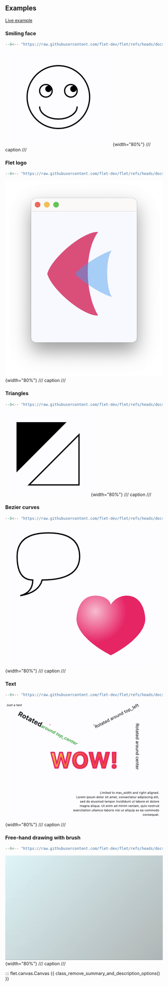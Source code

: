 ## Examples

[Live example](https://flet-controls-gallery.fly.dev/displays/canvas)

### Smiling face

```python
--8<-- "https://raw.githubusercontent.com/flet-dev/flet/refs/heads/docs/sdk/python/examples/controls/canvas/smiling-face.py"
```

![smiling-face](https://raw.githubusercontent.com/flet-dev/flet/docs/sdk/python/examples/controls/canvas/media/smiling-face.png){width="80%"}
/// caption
///

### Flet logo

```python
--8<-- "https://raw.githubusercontent.com/flet-dev/flet/refs/heads/docs/sdk/python/examples/controls/canvas/flet-logo.py"
```

![flet-logo](https://raw.githubusercontent.com/flet-dev/flet/docs/sdk/python/examples/controls/canvas/media/flet-logo.png){width="80%"}
/// caption
///

### Triangles

```python
--8<-- "https://raw.githubusercontent.com/flet-dev/flet/refs/heads/docs/sdk/python/examples/controls/canvas/triangles.py"
```

![triangles](https://raw.githubusercontent.com/flet-dev/flet/docs/sdk/python/examples/controls/canvas/media/triangles.png){width="80%"}
/// caption
///

### Bezier curves

```python
--8<-- "https://raw.githubusercontent.com/flet-dev/flet/refs/heads/docs/sdk/python/examples/controls/canvas/bezier-curves.py"
```

![bezier-curves](https://raw.githubusercontent.com/flet-dev/flet/docs/sdk/python/examples/controls/canvas/media/bezier-curves.png){width="80%"}
/// caption
///

### Text

```python
--8<-- "https://raw.githubusercontent.com/flet-dev/flet/refs/heads/docs/sdk/python/examples/controls/canvas/text.py"
```

![text](https://raw.githubusercontent.com/flet-dev/flet/docs/sdk/python/examples/controls/canvas/media/text.png){width="80%"}
/// caption
///

### Free-hand drawing with brush

```python
--8<-- "https://raw.githubusercontent.com/flet-dev/flet/refs/heads/docs/sdk/python/examples/controls/canvas/brush.py"
```

![brush](https://raw.githubusercontent.com/flet-dev/flet/docs/sdk/python/examples/controls/canvas/media/brush.gif){width="80%"}
/// caption
///

::: flet.canvas.Canvas
{{ class_remove_summary_and_description_options() }}
